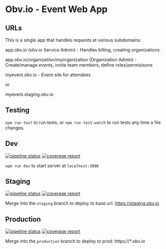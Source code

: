 # Obv.io - Event Web App

## URLs

This is a single app that handles requests at various subdomains:

app.obv.io (obv.io Service Admin) - Handles billing, creating organizations.

app.obv.io/organization/myorganization (Organization Admin) - Create/manage
events, invite team members, define roles/permisisons

myevent.obv.io - Event site for attendees

or

myevent.staging.obv.io

## Testing

`npm run test` to run tests, or `npm run test:watch` to run tests any time a
file changes.

## Dev

[![pipeline status](https://gitlab.com/obviobysage/event/web/badges/develop/pipeline.svg)](https://gitlab.com/obviobysage/event/web/-/commits/develop)
[![coverage report](https://gitlab.com/obviobysage/event/web/badges/develop/coverage.svg)](https://gitlab.com/obviobysage/event/web/-/commits/develop)

`npm run dev` to start server at `localhost:3000`

## Staging

[![pipeline status](https://gitlab.com/obviobysage/event/web/badges/staging/pipeline.svg)](https://gitlab.com/obviobysage/event/web/-/commits/staging)
[![coverage report](https://gitlab.com/obviobysage/event/web/badges/staging/coverage.svg)](https://gitlab.com/obviobysage/event/web/-/commits/staging)

Merge into the `staging` branch to deploy to base url: https://staging.obv.io

## Production

[![pipeline status](https://gitlab.com/obviobysage/event/web/badges/production/pipeline.svg)](https://gitlab.com/obviobysage/event/web/-/commits/production)
[![coverage report](https://gitlab.com/obviobysage/event/web/badges/production/coverage.svg)](https://gitlab.com/obviobysage/event/web/-/commits/production)

Merge into the `production` branch to deploy to prod: https://\*.obv.io
